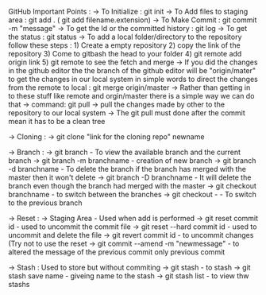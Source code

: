GitHub Important Points :
-> To Initialize : git init
-> To Add files to staging area : git add . ( git add filename.extension)
-> To Make Commit : git commit -m "message"
-> To get the Id or the committed history : git log
-> To get the status : git status
-> To add a local folder/directory to the repository follow these steps :
	1) Create a empty repository
	2) copy the link of the repository 
	3) Come to gitbash the head to your folder 
	4) git remote add origin link
	5) git remote to see the fetch and merge
-> If you did the changes in the github editor the the branch of the github editor will be "origin/mater" to get the changes in our local system in simple words to direct the changes from the remote to local : git merge origin/master
-> Rather than getting in to these stuff like remote and orgin/master there is a simple way we can do that 
-> command: git pull -> pull the changes made by other to the repository to our local system
-> The git pull must done after the commit mean it has to be a clean tree

-> Cloning :
	-> git clone "link for the cloning repo" newname

-> Branch :
	-> git branch - To view the available branch and the current branch
	-> git branch -m branchname - creation of new branch
	-> git branch -d branchname - To delete the branch if the branch has merged with the master then it won't delete
	-> git branch -D branchname - It will delete the branch even though the branch had merged with the master 
	-> git checkout branchname - to switch between the branches
	-> git checkout -   - To switch to the previous branch

-> Reset :
	-> Staging Area - Used when add is performed
	-> git reset commit id - used to uncommit the commit file
	-> git reset --hard commit id - used to uncommit and delete the file
	-> git revert commit id - to uncommit changes (Try not to use the reset	
	-> git commit --amend -m "newmessage" - to altered the message of the previous commit  only previous commit

-> Stash : Used to store but without commiting 
	-> git stash - to stash
	-> git stash save name - giveing name to the stash
	-> git stash list - to view thw stashs